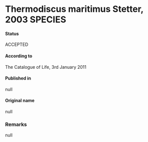 # Thermodiscus maritimus Stetter, 2003 SPECIES

#### Status
ACCEPTED

#### According to
The Catalogue of Life, 3rd January 2011

#### Published in
null

#### Original name
null

### Remarks
null